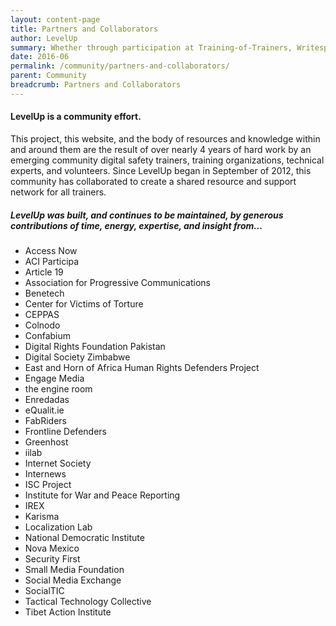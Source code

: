 ```yaml
---
layout: content-page
title: Partners and Collaborators
author: LevelUp
summary: Whether through participation at Training-of-Trainers, Writesprint, or Localization Sprint workshops, contribution or localization of site content, community outreach and promotion, technical and strategic support, or research and need-finding efforts, this project would not be possible without the support and committment of these individuals and organizations.
date: 2016-06
permalink: /community/partners-and-collaborators/
parent: Community
breadcrumb: Partners and Collaborators
---
```

#### LevelUp is a community effort.

This project, this website, and the body of resources and knowledge within and around them are the result of over nearly 4 years of hard work by an emerging community digital safety trainers, training organizations, technical experts, and volunteers. Since LevelUp began in September of 2012, this community has collaborated to create a shared resource and support network for all trainers.

#####  LevelUp was built, and continues to be maintained, by generous contributions of time, energy, expertise, and insight from...

- Access Now
- ACI Participa
- Article 19
- Association for Progressive Communications
- Benetech
- Center for Victims of Torture
- CEPPAS
- Colnodo
- Confabium
- Digital Rights Foundation Pakistan
- Digital Society Zimbabwe
- East and Horn of Africa Human Rights Defenders Project
- Engage Media
- the engine room
- Enredadas
- eQualit.ie
- FabRiders
- Frontline Defenders
- Greenhost
- iilab
- Internet Society
- Internews
- ISC Project
- Institute for War and Peace Reporting
- IREX
- Karisma
- Localization Lab
- National Democratic Institute
- Nova Mexico
- Security First
- Small Media Foundation
- Social Media Exchange
- SocialTIC
- Tactical Technology Collective
- Tibet Action Institute
